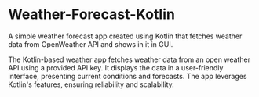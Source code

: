 # Weather-Forecast-Kotlin
A simple weather forecast app created using Kotlin that fetches weather data from OpenWeather API and shows in it in GUI.

The Kotlin-based weather app fetches weather data from an open weather API using a provided API key. It displays the data in a user-friendly interface, presenting current conditions and forecasts. The app leverages Kotlin's features, ensuring reliability and scalability.
